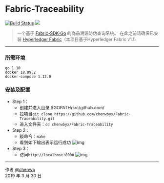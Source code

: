 # Fabric-Traceability

[![Build Status](https://travis-ci.org/chenwbyx/Fabric-Traceability.svg?branch=master)](https://travis-ci.org/chenwbyx/Fabric-Traceability)  ![](https://img.shields.io/badge/language-go-blue.svg)


> 一个基于 [Fabric-SDK-Go](https://github.com/hyperledger/fabric-sdk-go) 的商品溯源防伪查询系统。
> 在此之前请确保已安装 [Hyperledger Fabric](https://github.com/hyperledger/fabric)（本项目基于Hyperledger Fabric v1.1)

------

### 所需环境
```
go 1.10
docker 18.09.2
docker-compose 1.12.0
```

### 安装及配置
* Step 1：
   * 创建并进入目录 $GOPATH/src/github.com/
   * 拉项目```git clone https://github.com/chenwbyx/Fabric-Traceability.git ```
   * 进入文件夹：```cd chenwbyx/Fabric-Traceability```
* Step 2：
   * 敲命令：```make```
   * 看到如下输出表示运行成功
     ![img](https://github.com/chenwbyx/Fabric-Traceability/blob/master/img/build.png)
* Step 3：
   * 访问```http://localhost:8000```
     ![img](https://github.com/chenwbyx/Fabric-Traceability/blob/master/img/index.png)


------
作者 [@chenwb](https://github.com/chenwbyx/)  
2019 年 3 月 30 日
